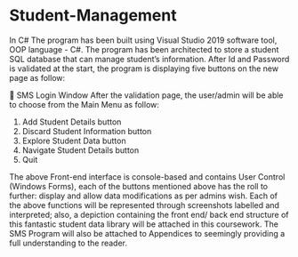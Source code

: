 # Student-Management
In C# 
The program has been built using Visual Studio 2019 software tool, OOP language - C#. The program has been architected to store a student SQL database that can manage student’s information. After Id and Password is validated at the start, the program is displaying five buttons on the new page as follow:

	SMS Login Window
After the validation page, the user/admin will be able to choose from the Main Menu as follow:

1.	Add Student Details button
2.	Discard Student Information button
3.	Explore Student Data button
4.	Navigate Student Details button
5.	Quit

The above Front-end interface is console-based and contains User Control (Windows Forms), each of the buttons mentioned above has the roll to further: display and allow data modifications as per admins wish. Each of the above functions will be represented through screenshots labelled and interpreted; also, a depiction containing the front end/ back end structure of this fantastic student data library will be attached in this coursework. The SMS Program will also be attached to Appendices to seemingly providing a full understanding to the reader.
